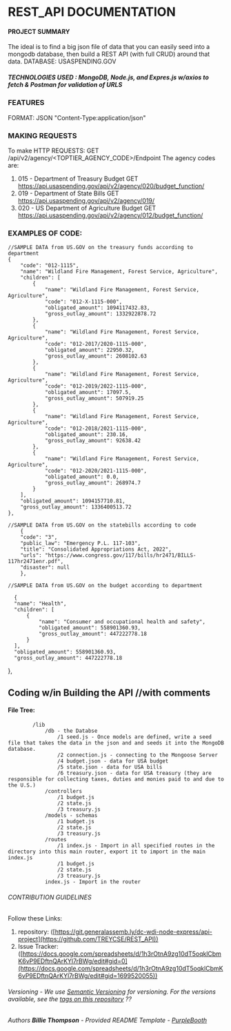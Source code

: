 # REST_API DOCUMENTATION

#### PROJECT SUMMARY
The ideal is to find a big json file of data that you can easily seed into a mongodb database, then build a REST API (with full CRUD) around that data. 
DATABASE: USASPENDING.GOV
					
##### TECHNOLOGIES USED	: MongoDB, Node.js, and Expres.js w/axios to fetch & Postman for validation of URLS	

### FEATURES						
FORMAT:	JSON "Content-Type:application/json"

### MAKING REQUESTS						
To make HTTP REQUESTS: GET /api/v2/agency/<TOPTIER_AGENCY_CODE>/Endpoint
The agency codes are: 
1. 015 - Department of Treasury Budget GET https://api.usaspending.gov/api/v2/agency/020/budget_function/
2. 019 - Department of State Bills GET https://api.usaspending.gov/api/v2/agency/019/
3. 020 - US Department of Agriculture Budget GET https://api.usaspending.gov/api/v2/agency/012/budget_function/

### EXAMPLES OF CODE:
    //SAMPLE DATA from US.GOV on the treasury funds according to department
    {
        "code": "012-1115",
        "name": "Wildland Fire Management, Forest Service, Agriculture",
        "children": [
            {
                "name": "Wildland Fire Management, Forest Service, Agriculture",
                "code": "012-X-1115-000",
                "obligated_amount": 1094117432.83,
                "gross_outlay_amount": 1332922878.72
            },
            {
                "name": "Wildland Fire Management, Forest Service, Agriculture",
                "code": "012-2017/2020-1115-000",
                "obligated_amount": 22950.32,
                "gross_outlay_amount": 2608102.63
            },
            {
                "name": "Wildland Fire Management, Forest Service, Agriculture",
                "code": "012-2019/2022-1115-000",
                "obligated_amount": 17097.5,
                "gross_outlay_amount": 507919.25
            },
            {
                "name": "Wildland Fire Management, Forest Service, Agriculture",
                "code": "012-2018/2021-1115-000",
                "obligated_amount": 230.16,
                "gross_outlay_amount": 92638.42
            },
            {
                "name": "Wildland Fire Management, Forest Service, Agriculture",
                "code": "012-2020/2021-1115-000",
                "obligated_amount": 0.0,
                "gross_outlay_amount": 268974.7
            }
        ],
        "obligated_amount": 1094157710.81,
        "gross_outlay_amount": 1336400513.72
    },
    
    //SAMPLE DATA from US.GOV on the statebills according to code
      	{
        "code": "3",
        "public_law": "Emergency P.L. 117-103",
        "title": "Consolidated Appropriations Act, 2022",
        "urls": "https://www.congress.gov/117/bills/hr2471/BILLS-117hr2471enr.pdf",
        "disaster": null
        },
	
    //SAMPLE DATA from US.GOV on the budget according to department
	
	  {
      "name": "Health",
      "children": [
          {
              "name": "Consumer and occupational health and safety",
              "obligated_amount": 558901360.93,
              "gross_outlay_amount": 447222778.18
          }
      ],
      "obligated_amount": 558901360.93,
      "gross_outlay_amount": 447222778.18
  },


## Coding w/in Building the API //with comments
#### File Tree:

            /lib
                /db - the Databse
                    /1 seed.js - Once models are defined, write a seed file that takes the data in the json and and seeds it into the MongoDB database.
                    /2 connection.js - connecting to the Mongoose Server
                    /4 budget.json - data for USA budget
                    /5 state.json - data for USA bills
                    /6 treasury.json - data for USA treasury (they are responsible for collecting taxes, duties and monies paid to and due to the U.S.)
                /controllers
                    /1 budget.js
                    /2 state.js
                    /3 treasury.js
                /models - schemas
                    /1 budget.js
                    /2 state.js
                    /3 treasury.js
                /routes
                    /1 index.js - Import in all specified routes in the directory into this main router, export it to import in the main index.js 
                    /1 budget.js
                    /2 state.js
                    /3 treasury.js
                index.js - Import in the router


###### CONTRIBUTION GUIDELINES
Follow these Links:
1) repository: ([https://git.generalassemb.ly/dc-wdi-node-express/api-project](https://github.com/TREYCSE/REST_API))
2) Issue Tracker: ([https://docs.google.com/spreadsheets/d/1h3rOtnA9zg10dT5oqklCbmK6vP9EDftnQArKYl7rBWg/edit#gid=0](https://docs.google.com/spreadsheets/d/1h3rOtnA9zg10dT5oqklCbmK6vP9EDftnQArKYl7rBWg/edit#gid=1699520055))

###### Versioning - We use [Semantic Versioning](http://semver.org/) for versioning. For the versions available, see the [tags on this repository](https://github.com/PurpleBooth/a-good-readme-template/tags) ??
###### Authors **Billie Thompson** - *Provided README Template* - [PurpleBooth](https://github.com/PurpleBooth)

